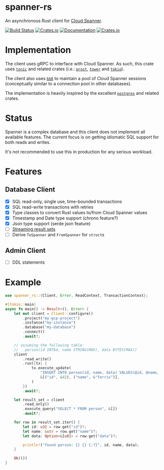 # spanner-rs

An asynchronous Rust client for [Cloud Spanner](https://cloud.google.com/spanner/).

[![Build Status](https://github.com/plaflamme/spanner-rs/workflows/CI/badge.svg)](https://github.com/plaflamme/spanner-rs/actions)
[![Crates.io](https://img.shields.io/crates/v/spanner-rs)](https://crates.io/crates/spanner-rs)
[![Documentation](https://docs.rs/spanner-rs/badge.svg)](https://docs.rs/spanner-rs)
[![Crates.io](https://img.shields.io/crates/l/spanner-rs)](LICENSE)

# Implementation

The client uses gRPC to interface with Cloud Spanner. As such, this crate uses [`tonic`](https://crates.io/crates/tonic) and related crates (i.e.: [`prost`](https://crates.io/crates/prost), [`tower`](https://github.com/tower-rs/tower) and [`tokio`](https://crates.io/crates/tokio)).

The client also uses [`bb8`](https://crates.io/crates/bb8) to maintain a pool of Cloud Spanner sessions (conceptually similar to a connection pool in other databases).

The implementation is heavily inspired by the excellent [`postgres`](https://crates.io/crates/postgres) and related crates.

# Status

Spanner is a complex database and this client does not implement all available features.
The current focus is on getting idiomatic SQL support for both reads and writes.

It's not recommended to use this in production for any serious workload.

# Features

## Database Client

- [x] SQL read-only, single use, time-bounded transactions
- [x] SQL read-write transactions with retries
- [x] Type classes to convert Rust values to/from Cloud Spanner values
- [x] Timestamp and Date type support (chrono feature?)
- [x] Json type support (serde json feature)
- [ ] [Streaming result sets](https://cloud.google.com/spanner/docs/reference/rpc/google.spanner.v1#google.spanner.v1.Spanner.ExecuteStreamingSql)
- [ ] Derive `ToSpanner` and `FromSpanner` for `struct`s

## Admin Client

- [ ] DDL statements

# Example

```rust
use spanner_rs::{Client, Error, ReadContext, TransactionContext};

#[tokio::main]
async fn main() -> Result<(), Error> {
    let mut client = Client::configure()
        .project("my-gcp-project")
        .instance("my-instance")
        .database("my-database")
        .connect()
        .await?;

    // assuming the following table:
    //   person(id INT64, name STRING(MAX), data BYTES(MAX))
    client
        .read_write()
        .run(|tx| {
            tx.execute_update(
                "INSERT INTO person(id, name, data) VALUES(@id, @name, NULL)",
                &[("id", &42), ("name", &"ferris")],
            )
        })
        .await?;

    let result_set = client
        .read_only()
        .execute_query("SELECT * FROM person", &[])
        .await?;

    for row in result_set.iter() {
        let id: u32 = row.get("id")?;
        let name: &str = row.get("name")?;
        let data: Option<&[u8]> = row.get("data")?;

        println!("found person: {} {} {:?}", id, name, data);
    }

    Ok(())
}
```